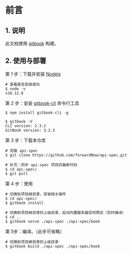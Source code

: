 # 前言

## 1. 说明

此文档使用 [gitbook](https://github.com/GitbookIO/gitbook) 构建。

## 2. 使用与部署

第 1 步：下载并安装 [Nodejs](https://nodejs.org/en/download/)

```shell
# 查看是否安装成功
$ node -v
v10.12.0
```

第 2 步：安装 [gitbook-cli](https://github.com/GitbookIO/gitbook/blob/master/docs/setup.md) 命令行工具

```shell
$ npm install gitbook-cli -g

$ gitbook -V
CLI version: 2.3.2
GitBook version: 3.2.3
```

第 3 步：下载本仓库

```shell
# 克隆 api-spec
$ git clone https://github.com/forwardNow/api-spec.git

# 补充：同步 api-spec 项目的最新代码
$ cd api-spec/
$ git pull
```

第 4 步：使用

```shell
# 切换到项目根目录，安装相关插件
$ cd api-spec/
$ gitbook install

# 切换到项目根目录的上级目录，启动内置服务器实时预览（实时编译）
$ cd ..
$ gitbook serve ./api-spec ./api-spec/book
```

第 5步：编译。（此步可省略）

```shell
# 切换到项目根目录的上级目录
$ gitbook build ./api-spec ./api-spec/book
```